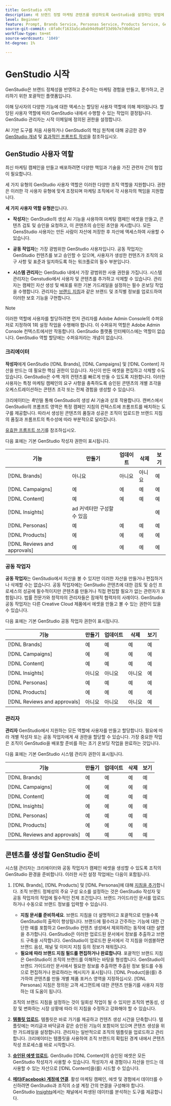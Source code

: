 ```yaml
---
title: GenStudio 시작
description: 새 브랜드 정렬 마케팅 콘텐츠를 생성하도록 GenStudio을 설정하는 방법에 대해 알아봅니다.
level: Beginner
feature: Prompt, Brands Service, Personas Service, Products Service, Generative AI, Guidelines
source-git-commit: c8fa0cf1633a5ca0ab94d9a0f33d9b7e7d6d61ed
workflow-type: tm+mt
source-wordcount: '1049'
ht-degree: 1%

---
```



# GenStudio 시작

GenStudio은 브랜드 정체성을 반영하고 준수하는 마케팅 경험을 만들고, 평가하고, 관리하기 위한 포괄적인 플랫폼입니다.

이해 당사자의 다양한 기능에 대한 액세스는 할당된 사용자 역할에 의해 제어됩니다. 할당된 사용자 역할에 따라 GenStudio 내에서 수행할 수 있는 작업이 결정됩니다. GenStudio 관리자는 시작 이메일에 정의된 권한을 설정합니다.

AI 기반 도구를 처음 사용하거나 GenStudio의 핵심 원칙에 대해 궁금한 경우 [GenStudio 개념](concepts.md) 및 [효과적인 프롬프트 작성](effective-prompts.md)을 참조하십시오.

## GenStudio 사용자 역할

최신 마케팅 캠페인을 만들고 배포하려면 다양한 책임과 기술을 가진 관련자 간의 협업이 필요합니다.

세 가지 유형의 GenStudio 사용자 역할은 이러한 다양한 조직 역할을 지원합니다. 권한은 이러한 각 사용자 유형에 맞게 조정되며 마케팅 조직에서 각 사용자의 책임을 지원합니다.

**세 가지 사용자 역할 유형은**&#x200B;입니다.

* **작성자**&#x200B;는 GenStudio의 생성 AI 기능을 사용하여 마케팅 캠페인 에셋을 만들고, 콘텐츠 검토 및 승인을 요청하고, 이 콘텐츠의 승인된 초안을 게시합니다. 모든 GensStudio 사용자는 만든 사람이 자산에 저장한 후 자산에 액세스하여 사용할 수 있습니다.

* **공동 작업자**&#x200B;는 가장 광범위한 GenStudio 사용자입니다. 공동 작업자는 GenStudio 컨텐츠를 보고 승인할 수 있으며, 사용자가 생성한 컨텐츠가 조직의 요구 사항 및 표준과 일치하도록 하는 워크플로의 필수 부분입니다.

* **시스템 관리자**&#x200B;는 GenStudio 내에서 가장 광범위한 사용 권한을 가집니다. 시스템 관리자는 Genstudio에서 사용자 및 콘텐츠를 추가하고 삭제할 수 있습니다. 관리자는 캠페인 자산 생성 및 배포를 위한 기본 가드레일을 설정하는 필수 온보딩 작업을 수행합니다. 관리자는 [브랜드 지침](/help/user-guide/guidelines/overview.md)과 같은 브랜드 및 조직별 정보를 업로드하여 이러한 보호 기능을 구현합니다.

>[!NOTE]
>이러한 역할에 사용자를 할당하려면 먼저 관리자를 Adobe Admin Console의 수퍼유저로 지정하여 1회 설정 작업을 수행해야 합니다. 이 수퍼유저 역할은 Adobe Admin Console 컨텍스트에서만 작동합니다. GenStudio 플랫폼 인터페이스에는 역할이 없습니다. GenStudio 역할 할당에는 수퍼유저라는 개념이 없습니다.

### 크리에이터

**작성자**&#x200B;에게 GenStudio [!DNL Brands], [!DNL Campaigns] 및 [!DNL Content] 자산을 만드는 데 필요한 핵심 권한이 있습니다. 자신이 만든 에셋을 편집하고 삭제할 수도 있습니다. GenStudio은 수백 개의 컨텐츠를 빠르게 만들 수 있도록 지원합니다. 이러한 사용자는 특정 마케팅 캠페인의 요구 사항을 충족하도록 승인된 콘텐츠의 개별 조각을 오케스트레이션하는 콘텐츠 조각 또는 전체 경험을 생성할 수 있습니다.

크리에이터는 _확인_&#x200B;을 통해 GenStudio의 생성 AI 기술과 상호 작용합니다. 캔버스에서 GenStudio의 프롬프트 영역은 특정 캠페인 지침의 컨텍스트에 프롬프트를 배치하는 도구를 제공합니다. 따라서 생성된 콘텐츠의 품질과 성공은 조직이 업로드한 브랜드 지침의 품질과 프롬프트의 특수성에 따라 부분적으로 달라집니다.

[유효한 프롬프트 쓰기](effective-prompts.md)를 참조하십시오.

다음 표에는 기본 GenStudio 작성자 권한이 표시됩니다.

| 기능 | 만들기 | 업데이트 | 삭제 | 보기 |
|-----------|----------------|----------------|----------------|----------------|
| [!DNL Brands] | 아니요 | 아니요 | 아니요 | 예 |
| [!DNL Campaigns] | 예 | 예 | 예 | 예 |
| [!DNL Content] | 예 | 예 | 예 | 예 |
| [!DNL Insights] | ad 커넥터만 구성할 수 있음 |    |     | 예 |
| [!DNL Personas] | 예 | 예 | 예 | 예 |
| [!DNL Products] | 예 | 예 | 예 | 예 |
| [!DNL Reviews and approvals] | 예 | 예 | 예 | 예 |

### 공동 작업자

**공동 작업자**&#x200B;는 GenStudio에서 자산을 볼 수 있지만 이러한 자산을 만들거나 편집하거나 삭제할 수는 없습니다. 공동 작업자에는 GenStudio 콘텐츠에 대한 검토 및 승인 프로세스의 성공에 필수적이지만 콘텐츠를 만들거나 직접 편집할 필요가 없는 관련자가 포함됩니다. 법률 전문가와 창작자의 관리자들은 잠재적 협력자의 사례이다. GenStudio 공동 작업자는 다른 Creative Cloud 제품에서 에셋을 만들고 볼 수 있는 권한이 있을 수 있습니다.

다음 표에는 기본 GenStudio 공동 작업자 권한이 표시됩니다.

| 기능 | 만들기 | 업데이트 | 삭제 | 보기 |
|-----------|----------------|----------------|----------------|----------------|
| [!DNL Brands] | 예 | 예 | 예 | 예 |
| [!DNL Campaigns] | 예 | 예 | 예 | 예 |
| [!DNL Content] | 예 | 예 | 예 | 예 |
| [!DNL Insights] | 아니요 | 아니요 | 아니요 | 예 |
| [!DNL Personas] | 예 | 예 | 예 | 예 |
| [!DNL Products] | 예 | 예 | 예 | 예 |
| [!DNL Reviews and approvals] | 아니요 | 아니요 | 아니요 | 예 |

### 관리자

**관리자** GenStudio에서 지원하는 모든 역할에 사용자를 만들고 할당합니다. 필요에 따라 개별 작성자 또는 공동 작업자에게 새 권한을 할당할 수 있습니다. 가장 중요한 작업은 조직이 GenStudio을 배포할 준비를 하는 초기 온보딩 작업을 완료하는 것입니다.

다음 표에는 기본 GenStudio 시스템 관리자 권한이 표시됩니다.

| 기능 | 만들기 | 업데이트 | 삭제 | 보기 |
|-----------|----------------|----------------|----------------|----------------|
| [!DNL Brands] | 예 | 예 | 예 | 예 |
| [!DNL Campaigns] | 예 | 예 | 예 | 예 |
| [!DNL Content] | 예 | 예 | 예 | 예 |
| [!DNL Insights] | 예 | 예 | 예 | 예 |
| [!DNL Personas] | 예 | 예 | 예 | 예 |
| [!DNL Products] | 예 | 예 | 예 | 예 |
| [!DNL Reviews and approvals] | 예 | 예 | 예 | 예 |


## 콘텐츠를 생성할 GenStudio 준비

시스템 관리자는 크리에이터와 공동 작업자가 캠페인 에셋을 생성할 수 있도록 조직의 GenStudio 환경을 준비합니다. 이러한 사전 설정 작업에는 다음이 포함됩니다.

1. [!DNL Brands], [!DNL Products] 및 [!DNL Personas]에 대해 [지침을 추가](./guidelines/overview.md)합니다. 조직 브랜드 정체성의 주요 구성 요소를 설정하는 것은 GenStudio 작성자 및 공동 작업자의 작업에 필수적인 전제 조건입니다. 브랜드 가이드라인 문서를 업로드하거나 수동으로 브랜드 정보를 입력할 수 있습니다.
   * **지침 문서를 준비하세요**. 브랜드 지침을 더 설명적이고 포괄적으로 만들수록 GenStudio의 출력이 향상됩니다. 브랜드에 필수라고 간주하는 기능에 대한 간단한 예를 포함하고 GenStudio 컨텐츠 생성에서 제외하려는 동작에 대한 설명을 추가합니다. GenStudio은 이러한 업로드된 문서에서 정보를 추출하고 브랜드 구축을 시작합니다. GenStudio이 업로드한 문서에서 각 지침을 어셈블하면 브랜드 음성, 채널 및 이미지 지침 등의 정보가 채워집니다.
   * **필요에 따라 브랜드 지침 필드를 편집하거나 완료합니다**. 포괄적인 브랜드 지침은 GenStudio이 조직의 브랜드를 이해하는 바탕을 형성합니다. GenStudio이 브랜드 가이드라인 문서에서 필요한 정보를 추출하면 추출된 정보 필드를 수동으로 편집하거나 완료하라는 메시지가 표시됩니다. [!DNL Product]을(를) 추가하여 콘텐츠를 만들 개별 제품 포커스 영역을 지정하십시오. [!DNL Personas] 지침은 정의된 고객 세그먼트에 대한 콘텐츠 만들기를 사용자 지정하는 데 도움이 됩니다.

   조직의 브랜드 지침을 설정하는 것이 일회성 작업이 될 수 있지만 조직의 변동성, 성장 및 변화하는 시장 상황에 따라 이 지침을 수정하고 강화해야 할 수 있습니다.

1. **[템플릿 업로드](./content/use-templates.md)**. 템플릿은 바로 가기를 제공하고 컨텐츠 생성 시간을 단축합니다. 템플릿에는 머리글과 바닥글과 같은 승인된 기능이 포함되어 있으며 콘텐츠 생성을 위한 가드레일을 설정합니다. 관리자는 일반적으로 조직의 템플릿을 업로드하고 관리합니다. 크리에이터는 템플릿을 사용하여 조직 브랜드의 확립된 경계 내에서 콘텐츠 작성 프로세스를 바로 시작합니다.

1. **[승인된 에셋 업로드](./content/manage-assets.md)**. GenStudio [!DNL Content]의 승인된 에셋은 모든 GenStudio 작성자가 사용할 수 있습니다. 작성자가 새 경험이나 자산을 만드는 데 사용할 수 있는 자산으로 [!DNL Content]을(를) 시드할 수 있습니다.

1. **[메타(Facebook) 계정에 연결](./insights/connect-channel.md)**. 활성 마케팅 캠페인, 에셋 및 경험에서 데이터를 수신하려면 GenStudio과 조직의 소셜 계정 간의 연결을 구성해야 합니다. GenStudio [Insights](./insights/overview.md)에서는 채널에서 파생된 데이터를 분석하는 도구를 제공합니다.
